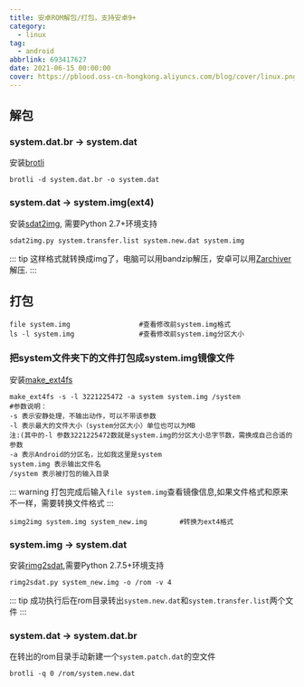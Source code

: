 ```yaml
---
title: 安卓ROM解包/打包，支持安卓9+
category:
  - linux
tag:
  - android
abbrlink: 693417627
date: 2021-06-15 00:00:00
cover: https://pblood.oss-cn-hongkong.aliyuncs.com/blog/cover/linux.png
---
```


## 解包 

### system.dat.br -> system.dat
安装[brotli](https://github.com/google/brotli)
```shell
brotli -d system.dat.br -o system.dat
```

### system.dat -> system.img(ext4)
安装[sdat2img](https://github.com/xpirt/sdat2img), 需要Python 2.7+环境支持
```shell
sdat2img.py system.transfer.list system.new.dat system.img
```

::: tip
这样格式就转换成img了，电脑可以用bandzip解压，安卓可以用[Zarchiver](https://lxt.lanzoui.com/icjqGw3xywj)解压.
:::

## 打包
```shell
file system.img                 #查看修改前system.img格式
ls -l system.img                #查看修改前system.img分区大小
```
### 把system文件夹下的文件打包成system.img镜像文件
安装[make_ext4fs](https://lxt.lanzoui.com/iZ9FRw40i4d)
```shell
make_ext4fs -s -l 3221225472 -a system system.img /system
#参数说明：
-s 表示安静处理，不输出动作，可以不带该参数
-l 表示最大的文件大小（system分区大小）单位也可以为MB
注:(其中的-l 参数3221225472数就是system.img的分区大小总字节数，需换成自己合适的参数
-a 表示Android的分区名，比如我这里是system
system.img 表示输出文件名
/system 表示被打包的输入目录
```

::: warning
打包完成后输入`file system.img`查看镜像信息,如果文件格式和原来不一样，需要转换文件格式
:::

```shell
simg2img system.img system_new.img        #转换为ext4格式
```
### system.img -> system.dat
安装[rimg2sdat](https://github.com/jazchen/rimg2sdat),需要Python 2.7.5+环境支持
```shell
rimg2sdat.py system_new.img -o /rom -v 4
```
::: tip
成功执行后在rom目录转出`system.new.dat`和`system.transfer.list`两个文件
:::

### system.dat -> system.dat.br

在转出的rom目录手动新建一个`system.patch.dat`的空文件
```shell
brotli -q 0 /rom/system.new.dat
```
